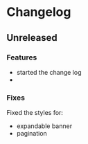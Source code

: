 # Changelog

## Unreleased

### Features

* started the change log
* 

### Fixes

Fixed the styles for:

* expandable banner
* pagination